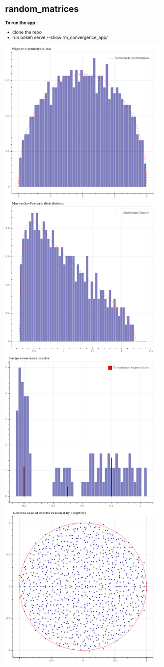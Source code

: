 # random_matrices

**To run the app** :
* clone the repo
* run bokeh serve --show rm_convergence_app/

<img src="./wigner.png"
     alt="Wigner"
     style="float: left; margin-right: 10px;" />
     
<img src="./marcenko_pastur.png"
     alt="Marcenko-Pastur"
     style="float: left; margin-right: 10px;" />

<img src="./large_covariance.png"
     alt="large_covariance"
     style="float: left; margin-right: 10px;" />

<img src="./general_case.png"
     alt="general_case"
     style="float: left; margin-right: 10px;" />
